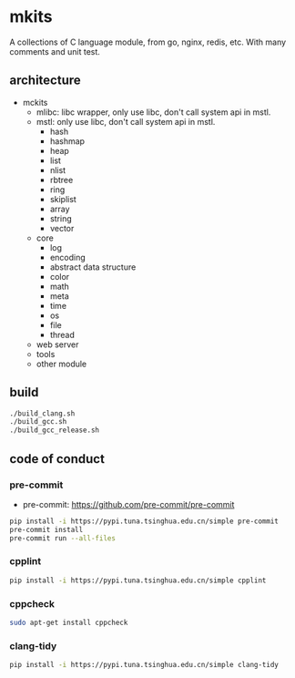 # mkits

A collections of C language module, from go, nginx, redis, etc. With many
comments and unit test.

## architecture

- mckits
  - mlibc: libc wrapper, only use libc, don't call system api in mstl.
  - mstl: only use libc, don't call system api in mstl.
    - hash
    - hashmap
    - heap
    - list
    - nlist
    - rbtree
    - ring
    - skiplist
    - array
    - string
    - vector
  - core
    - log
    - encoding
    - abstract data structure
    - color
    - math
    - meta
    - time
    - os
    - file
    - thread
  - web server
  - tools
  - other module

## build

```sh
./build_clang.sh
./build_gcc.sh
./build_gcc_release.sh
```

## code of conduct

### pre-commit

- pre-commit: <https://github.com/pre-commit/pre-commit>

```sh
pip install -i https://pypi.tuna.tsinghua.edu.cn/simple pre-commit
pre-commit install
pre-commit run --all-files
```

### cpplint

```sh
pip install -i https://pypi.tuna.tsinghua.edu.cn/simple cpplint
```

### cppcheck

```sh
sudo apt-get install cppcheck
```

### clang-tidy

```sh
pip install -i https://pypi.tuna.tsinghua.edu.cn/simple clang-tidy
```
